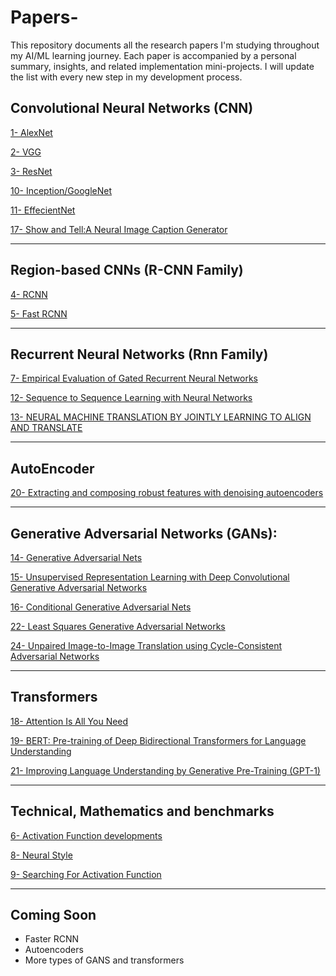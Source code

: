 # Papers-

This repository documents all the research papers I'm studying throughout my AI/ML learning journey. Each paper is accompanied by a personal summary, insights, and related implementation mini-projects. I will update the list with every new step in my development process.

## Convolutional Neural Networks (CNN)

[1- AlexNet](https://github.com/omnia197/Papers-/tree/main/0001)

[2- VGG](https://github.com/omnia197/Papers-/tree/main/0002)  

[3- ResNet](https://github.com/omnia197/Papers-/tree/main/0003)  

[10- Inception/GoogleNet](https://github.com/omnia197/Papers-/tree/main/0010) 

[11- EffecientNet](https://github.com/omnia197/Papers-/tree/main/0011) 

[17- Show and Tell:A Neural Image Caption Generator](https://github.com/omnia197/Papers-/tree/main/0017) 

---

## Region-based CNNs (R-CNN Family)

[4- RCNN](https://github.com/omnia197/Papers-/tree/main/0004)  

[5- Fast RCNN](https://github.com/omnia197/Papers-/tree/main/0005)  

---

## Recurrent Neural Networks (Rnn Family)

[7- Empirical Evaluation of Gated Recurrent Neural Networks](https://github.com/omnia197/Papers-/tree/main/0007)  


[12- Sequence to Sequence Learning with Neural Networks](https://github.com/omnia197/Papers-/tree/main/0012) 

[13- NEURAL MACHINE TRANSLATION BY JOINTLY LEARNING TO ALIGN AND TRANSLATE](https://github.com/omnia197/Papers-/tree/main/0013)

---

## AutoEncoder

[20- Extracting and composing robust features with denoising autoencoders](https://github.com/omnia197/Papers-/tree/main/0020)

---

## Generative Adversarial Networks (GANs):

[14- Generative Adversarial Nets](https://github.com/omnia197/Papers-/tree/main/0014)

[15- Unsupervised Representation Learning with Deep Convolutional Generative Adversarial Networks](https://github.com/omnia197/Papers-/tree/main/0015)

[16- Conditional Generative Adversarial Nets](https://github.com/omnia197/Papers-/tree/main/0016)

[22- Least Squares Generative Adversarial Networks](https://github.com/omnia197/Papers-/tree/main/0022)

[24- Unpaired Image-to-Image Translation using Cycle-Consistent Adversarial Networks](https://github.com/omnia197/Papers-/tree/main/0024)

---

## Transformers

[18- Attention Is All You Need](https://github.com/omnia197/Papers-/tree/main/0018)

[19- BERT: Pre-training of Deep Bidirectional Transformers for Language Understanding](https://github.com/omnia197/Papers-/tree/main/0019)

[21- Improving Language Understanding by Generative Pre-Training (GPT-1)](https://github.com/omnia197/Papers-/tree/main/0021)

---

## Technical, Mathematics and benchmarks

[6- Activation Function developments](https://github.com/omnia197/Papers-/tree/main/0006) 

[8- Neural Style](https://github.com/omnia197/Papers-/tree/main/0008) 

[9- Searching For Activation Function](https://github.com/omnia197/Papers-/tree/main/0009)  

---

## Coming Soon

- Faster RCNN
- Autoencoders
- More types of GANS and transformers
